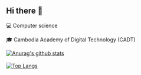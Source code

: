 ## Hi there 👋

💻 Computer science <br>
<!-- 🧑🏻‍💻 Mobile Developer -> Flutter<br> -->

🎓 Cambodia Academy of Digital Technology (CADT)<br>

<!-- #### Hobbies 
🧑🏻‍💻 Coding<br>
⚽️ Football <br>
🏐 Volleyball <br>
🎮 Gaming<br>
 -->
<!-- [![SeavMuoy's GitHub stats](https://github-readme-stats.vercel.app/api?username=seavmuoy)](https://github.com/seavmuoy/github-readme-stats) -->
<!--
seavmuoy/seavmuoy is a ✨ _special_ ✨ repository because its README.md (this file) appears on your GitHub profile.

Here are some ideas to get you started:

- 🔭 I’m currently working on ...
- 🌱 I’m currently learning ...
- 👯 I’m looking to collaborate on ...
- 🤔 I’m looking for help with ...
- 💬 Ask me about ...
- 📫 How to reach me: ...
- 😄 Pronouns: ...
- ⚡️ Fun fact: ...
-->

[![Anurag's github stats](https://github-readme-stats.vercel.app/api?username=seavmuoy&count_private=true&theme=cobalt&show_icons=true)](https://github.com/seavmuoy)
</br>
</br>
[![Top Langs](https://github-readme-stats.vercel.app/api/top-langs/?username=seavmuoy&layout=compact&theme=cobalt)](https://github.com/seavmuoy/)
